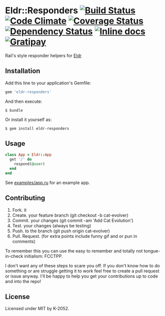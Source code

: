 # Eldr::Responders [![Build Status](https://travis-ci.org/eldr-rb/eldr-responders.svg)](https://travis-ci.org/eldr-rb/eldr-responders) [![Code Climate](https://codeclimate.com/github/eldr-rb/eldr-responders/badges/gpa.svg)](https://codeclimate.com/github/eldr-rb/eldr-responders) [![Coverage Status](https://coveralls.io/repos/eldr-rb/eldr-responders/badge.svg?branch=master)](https://coveralls.io/r/eldr-rb/eldr-responders?branch=master) [![Dependency Status](https://gemnasium.com/eldr-rb/eldr-responders.svg)](https://gemnasium.com/eldr-rb/eldr-responders) [![Inline docs](https://inch-ci.org/github/eldr-rb/eldr-responders.svg?branch=master)](http://inch-ci.org/github/eldr-rb/eldr-responders) [![Gratipay](https://img.shields.io/gratipay/k2052.svg)](https://www.gratipay.com/k2052)

Rail's style responder helpers for [Eldr](https://github.com/eldr-rb/eldr)

## Installation

Add this line to your application's Gemfile:

```ruby
gem 'eldr-responders'
```

And then execute:

    $ bundle

Or install it yourself as:

    $ gem install eldr-responders

## Usage

```ruby
class App < Eldr::App
  get '/' do
    respond(@user)
  end
end
```
See [examples/app.ru](https://github.com/eldr-rb/eldr-responders/tree/master/examples/app.ru) for an example app.

## Contributing

1. Fork. it
2. Create. your feature branch (git checkout -b cat-evolver)
3. Commit. your changes (git commit -am 'Add Cat Evolution')
4. Test. your changes (always be testing)
5. Push. to the branch (git push origin cat-evolver)
6. Pull. Request. (for extra points include funny gif and or pun in comments)

To remember this you can use the easy to remember and totally not tongue-in-check initialism: FCCTPP.

I don't want any of these steps to scare you off. If you don't know how to do something or are struggle getting it to work feel free to create a pull request or issue anyway. I'll be happy to help you get your contributions up to code and into the repo!

## License

Licensed under MIT by K-2052.
